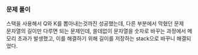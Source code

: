 ### 문제 풀이
스택을 사용해서 Q와 K를 뽑아내는것까진 성공했는데, 다른 부분에서 막혔던 문제  
문자열의 길이만 다루면 되는 문제인데, 쓸데없이 문자열을 숫자로 바꾸는 과정에서 메모리 초과가 발생했고,
이를 해결하기 위해 길이를 저장하는 stack으로 바꾸니 해결되었다.